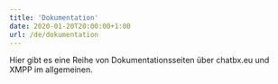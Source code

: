 ```yaml
---
title: 'Dokumentation'
date: 2020-01-20T20:00:00+1:00
url: /de/dokumentation
---
```


Hier gibt es eine Reihe von Dokumentationsseiten über chatbx.eu und XMPP im allgemeinen.
